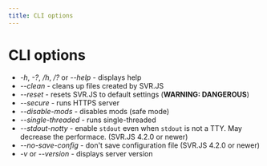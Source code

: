 ```yaml
---
title: CLI options
---
```


# CLI options

- _-h_, _-?_, _/h_, _/?_ or _--help_ - displays help
- _--clean_ - cleans up files created by SVR.JS
- _--reset_ - resets SVR.JS to default settings (**WARNING: DANGEROUS**)
- _--secure_ - runs HTTPS server
- _--disable-mods_ - disables mods (safe mode)
- _--single-threaded_ - runs single-threaded
- _--stdout-notty_ - enable `stdout` even when `stdout` is not a TTY. May decrease the performace. (SVR.JS 4.2.0 or newer)
- _--no-save-config_ - don't save configuration file (SVR.JS 4.2.0 or newer)
- _-v_ or _--version_ - displays server version
